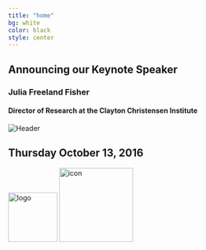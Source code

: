 ```yaml
---
title: "home"
bg: white
color: black
style: center
---
```


## Announcing our Keynote Speaker

### Julia Freeland Fisher

#### Director of Research at the Clayton Christensen Institute

![Header](https://github.com/WCSD6/TheGreeleyBlendedLearningSummit/blob/gh-pages/img/BlendedLearningSummit-02.3.png?raw=true)

## Thursday October 13, 2016


<img src="https://github.com/WCSD6/TheGreeleyBlendedLearningSummit/blob/gh-pages/img/WCSD6logo.png?raw=true" alt="logo" style="width: 100px;"/> <a href="https://greeley.revtrak.net/tek9.asp?pg=RW_BlndLrnngSmmt" target="_blank">
   <img src="https://github.com/WCSD6/TheGreeleyBlendedLearningSummit/blob/gh-pages/img/Registersm.png?raw=true" alt="icon" style="width:150px;">
</a>
